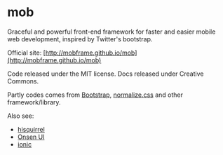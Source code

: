 mob
===

Graceful and powerful front-end framework for faster and easier mobile web development, inspired by Twitter's bootstrap.

Official site: [http://mobframe.github.io/mob](http://mobframe.github.io/mob)

Code released under the MIT license. Docs released under Creative Commons.

Partly codes comes from [Bootstrap](http://getbootstrap.com), [normalize.css](https://github.com/necolas/normalize.css/) and other framework/library.

Also see:

   * [hisquirrel](http://hisquirrel.com)
   * [Onsen UI](http://onsen.io/)
   * [ionic](http://ionicframework.com)
